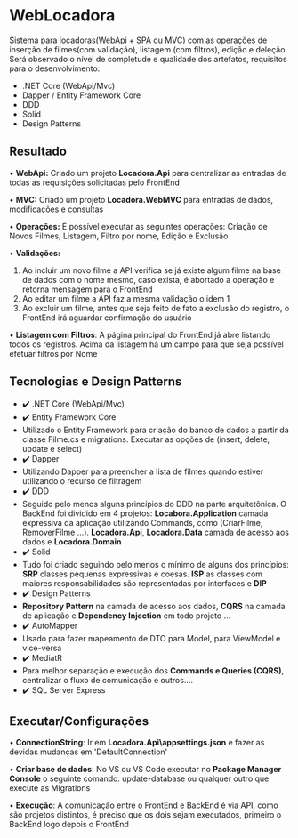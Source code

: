 # WebLocadora

Sistema para locadoras(WebApi + SPA ou MVC) com as operações de inserção de filmes(com validação), listagem (com filtros), edição e deleção.
Será observado o nível de completude e qualidade dos artefatos, requisitos para o desenvolvimento:
 
- .NET Core (WebApi/Mvc)
- Dapper / Entity Framework Core
- DDD
- Solid
- Design Patterns

## Resultado

• **WebApi:** Criado um projeto **Locadora.Api** para centralizar as entradas de todas as requisições solicitadas pelo FrontEnd

• **MVC:** Criado um projeto **Locadora.WebMVC** para entradas de dados, modificações e consultas

• **Operações:** É possível executar as seguintes operações: Criação de Novos Filmes, Listagem, Filtro por nome, Edição e Exclusão

• **Validações:**
   1. Ao incluir um novo filme a API verifica se já existe algum filme na base de dados com o nome mesmo, caso exista, é abortado a operação e retorna mensagem para o FrontEnd
   2. Ao editar um filme a API faz a mesma validação o idem 1
   3. Ao excluir um filme, antes que seja feito de fato a exclusão do registro, o FrontEnd irá aguardar confirmação do usuário

• **Listagem com Filtros**: A página principal do FrontEnd já abre listando todos os registros. Acima da listagem há um campo para que seja possível efetuar filtros por Nome

## Tecnologias e Design Patterns

- :heavy_check_mark: .NET Core (WebApi/Mvc)
- :heavy_check_mark: Entity Framework Core
- Utilizado o Entity Framework para criação do banco de dados a partir da classe Filme.cs e migrations. Executar as opções de (insert, delete, update e select)
- :heavy_check_mark: Dapper
- Utilizando Dapper para  preencher a lista de filmes quando estiver utilizando o recurso de filtragem
- :heavy_check_mark: DDD
- Seguido pelo menos alguns princípios do DDD na parte arquitetônica. O BackEnd foi dividido em 4 projetos: **Locabora.Application** camada expressiva da aplicação utilizando Commands, como (CriarFilme, RemoverFilme ...). **Locadora.Api**, **Locadora.Data** camada de acesso aos dados e **Locadora.Domain**
- :heavy_check_mark: Solid
- Tudo foi criado seguindo pelo menos o mínimo de alguns dos princípios: **SRP** classes pequenas expressivas e coesas. **ISP** as classes com maiores responsabilidades são representadas por interfaces e **DIP**
- :heavy_check_mark: Design Patterns
- **Repository Pattern** na camada de acesso aos dados, **CQRS** na camada de aplicação e **Dependency Injection** em todo projeto ...
- :heavy_check_mark: AutoMapper
- Usado para fazer mapeamento de DTO para Model, para ViewModel e vice-versa
- :heavy_check_mark: MediatR
- Para melhor separação e execução dos **Commands e Queries (CQRS)**, centralizar o fluxo de comunicação e outros....
- :heavy_check_mark: SQL Server Express

## Executar/Configurações

• **ConnectionString**: Ir em **Locadora.Api\appsettings.json** e fazer as devidas mudanças em 'DefaultConnection'

• **Criar base de dados**: No VS ou VS Code executar no **Package Manager Console** o seguinte comando: update-database ou qualquer outro que execute as Migrations

• **Execução**: A comunicação entre o FrontEnd e BackEnd é via API, como são projetos distintos, é preciso que os dois sejam executados, primeiro o BackEnd logo depois o FrontEnd
